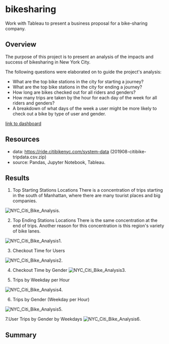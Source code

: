 # bikesharing
Work with Tableau to present a business proposal for a bike-sharing company.
## Overview 

The purpose of this project is to present an analysis of the impacts and success of bikesharing in New York City.

The following questions were elaborated on to guide the project's analysis:
- What are the top bike stations in the city for starting a journey?
- What are the top bike stations in the city for ending a journey?
- How long are bikes checked out for all riders and genders?
- How many trips are taken by the hour for each day of the week for all riders and genders?
- A breakdown of what days of the week a user might be more likely to check out a bike by type of user and gender. 

[link to dashboard](https://public.tableau.com/views/NYCCitiBikeAnalysis_16699374940950/NYCCitiBikeAnalysis?:language=pt-BR&publish=yes&:display_count=n&:origin=viz_share_link)

## Resources 
- data: https://ride.citibikenyc.com/system-data (201908-citibike-tripdata.csv.zip)
- source: Pandas, Jupyter Notebook, Tableau.

## Results 
1. Top Starting Stations Locations
There is a concentration of trips starting in the south of Manhattan, 
where there are many tourist places and big companies.


![NYC_Citi_Bike_Analysis](NYC_Citi_Bike_Analysis.png).



2. Top Ending Stations Locations
There is the same concentration at the end of trips. 
Another reason for this concentration is this region's variety of bike lanes.


![NYC_Citi_Bike_Analysis1](NYC_Citi_Bike_Analysis1.png).


3. Checkout Time for Users

![NYC_Citi_Bike_Analysis2](NYC_Citi_Bike_Analysis2.png).


4. Checkout Time by Gender
![NYC_Citi_Bike_Analysis3](NYC_Citi_Bike_Analysis3.png).


5. Trips by Weekday per Hour

![NYC_Citi_Bike_Analysis4](NYC_Citi_Bike_Analysis4.png).


6. Trips by Gender (Weekday per Hour)

![NYC_Citi_Bike_Analysis5](NYC_Citi_Bike_Analysis5.png).


7.User Trips by Gender by Weekdays
![NYC_Citi_Bike_Analysis6](NYC_Citi_Bike_Analysis6.png).

## Summary 
